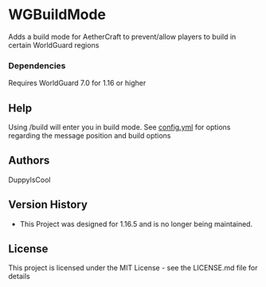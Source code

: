 # WGBuildMode

Adds a build mode for AetherCraft to prevent/allow players to build in certain WorldGuard regions

### Dependencies

Requires WorldGuard 7.0 for 1.16 or higher


## Help

Using /build will enter you in build mode. See [config.yml](https://github.com/DuppyIsCool/WGBuildMode/blob/master/WGBuildMode/src/config.yml) for options regarding the message position and build options

## Authors

DuppyIsCool

## Version History

* This Project was designed for 1.16.5 and is no longer being maintained.

## License

This project is licensed under the MIT License - see the LICENSE.md file for details
